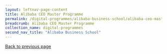 ```yaml
---
layout: leftnav-page-content
title: Alibaba CEO Master Programme
permalink: /digital-programmes/alibaba-business-school/alibaba-ceo-master-programme
breadcrumb: Alibaba CEO Master Programme
collection_name: digital-programmes
second_nav_title: "Alibaba Business School"
---
```

<a href="#" onclick="history.go(-1)">Back to previous page</a>
